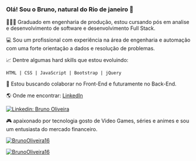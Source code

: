 ### Olá! Sou o Bruno, natural do Rio de janeiro 👋

👨🏻‍🎓 Graduado em engenharia de produção, estou cursando pós em analise e desenvolvimento de software e desenvolvimento Full Stack.

💻 Sou um profissional com experiência na área de engenharia e automação com uma forte orientação a dados e resolução de problemas.

📈 Dentre algumas hard skills que estou evoluindo:

    HTML | CSS | JavaScript | Bootstrap | jQuery


👯 Estou buscando colaborar no Front-End e futuramente no Back-End.

🌎 Onde me encontrar: [LinkedIn](https://www.linkedin.com/in/bruno-oliveira1608/)

[![Linkedin: Bruno Oliveira](https://img.shields.io/badge/-BrunoOliveira16-blue?style=flat-square&logo=Linkedin&logoColor=white&link=https://www.linkedin.com/in/bruno-oliveira1608/)]([https://www.linkedin.com/in/bruno-oliveira1608/])

🎮 apaixonado por tecnologia gosto de Video Games, séries e animes e sou um entusiasta do mercado financeiro.

[![BrunoOliveira16](https://github-readme-stats.vercel.app/api?username=BrunoOliveira16&theme=highcontrast)](https://github.com/BrunoOliveira16/)

[![BrunoOliveira16](https://github-readme-stats.vercel.app/api/top-langs/?username=BrunoOliveira16&hide=html&layout=compact&theme=highcontrast)](https://github.com/BrunoOliveira16/)
